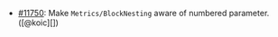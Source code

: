 * [#11750](https://github.com/rubocop/rubocop/pull/11750): Make `Metrics/BlockNesting` aware of numbered parameter. ([@koic][])

